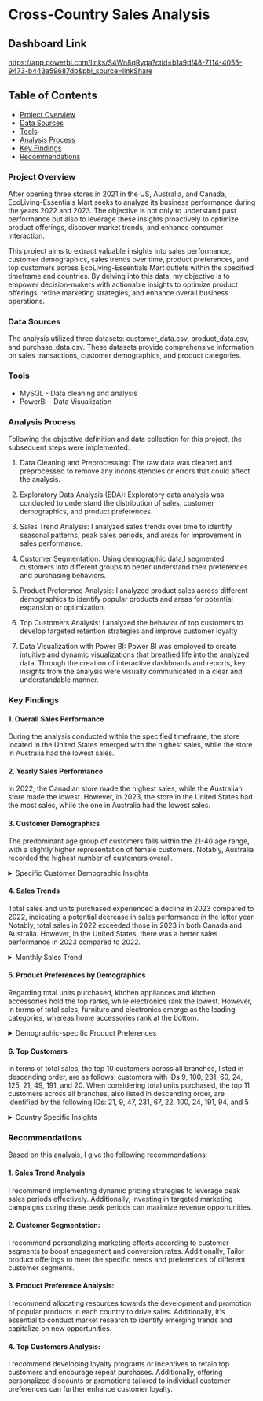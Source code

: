 # Cross-Country Sales Analysis

## Dashboard Link
https://app.powerbi.com/links/S4Wn8qRyqa?ctid=b1a9df48-7114-4055-9473-b443a59687db&pbi_source=linkShare

## Table of Contents

- [Project Overview](#project-overview)
- [Data Sources](#data-sources)
- [Tools](#tools)
- [Analysis Process](#analysis-process)
- [Key Findings](#key-findings)
- [Recommendations](#recommendations)
### Project Overview

After opening three stores in 2021 in the US, Australia, and Canada, EcoLiving-Essentials Mart seeks to analyze its business performance during the years 2022 and 2023.
The objective is not only to understand past performance but also to leverage these insights proactively to optimize product offerings, 
discover market trends, and enhance consumer interaction. 

This project aims to extract valuable insights into sales performance, customer demographics, sales trends over time, 
product preferences, and top customers across EcoLiving-Essentials Mart outlets within the specified timeframe and countries. 
By delving into this data, my objective is to empower decision-makers 
with actionable insights to optimize product offerings, refine marketing strategies, and enhance overall business operations.

### Data Sources

The analysis utilized three datasets: customer_data.csv, product_data.csv, and purchase_data.csv. These datasets provide comprehensive information on sales transactions, customer demographics, and product categories.

### Tools
- MySQL - Data cleaning and analysis
- PowerBi - Data Visualization

### Analysis Process
Following the objective definition and data collection for this project, the subsequent steps were implemented:

1. Data Cleaning and Preprocessing: The raw data was cleaned and preprocessed to remove any inconsistencies or errors that could affect the analysis.

2. Exploratory Data Analysis (EDA): Exploratory data analysis was conducted to understand the distribution of sales, customer demographics, and product preferences. 

3. Sales Trend Analysis: I analyzed sales trends over time to identify seasonal patterns, peak sales periods, and areas for improvement in sales performance.

4. Customer Segmentation: Using demographic data,I segmented customers into different groups to better understand their preferences and purchasing behaviors.

5. Product Preference Analysis: I analyzed product sales across different demographics to identify popular products and areas for potential expansion or optimization.

6. Top Customers Analysis: I analyzed the behavior of top customers to develop targeted retention strategies and improve customer loyalty

7. Data Visualization with Power BI: Power BI was employed to create intuitive and dynamic visualizations that breathed life into the analyzed data. Through the creation of interactive dashboards and reports, key insights from the analysis were visually communicated in a clear and understandable manner.

### Key Findings
#### 1. Overall Sales Performance
During the analysis conducted within the specified timeframe, the store located in the United States emerged with the highest sales, while the store in Australia had
the lowest sales.

#### 2. Yearly Sales Performance

In 2022, the Canadian store made the highest sales, while the Australian store made the lowest. 
However, in 2023, the store in the United States had the most sales, while the one in Australia had the lowest sales.

#### 3. Customer Demographics

The predominant age group of customers falls within the 21-40 age range, with a slightly higher representation of female customers. Notably, Australia recorded the highest number of customers overall.
<details>
  <summary>Specific Customer Demographic Insights</summary>
  
In Australia, the majority of customers fall within the 41-50 age range, with a negligible higher representation of male customers compared to females.

In Canada, the majority of customers fall within the 31-40 age range, with a significant higher representation of female customers.

In the United States, the majority of customers are evenly distributed between two age brackets: those aged 21-30yrs and those aged 51yrs and above, with a higher proportion of male customers.

  </details>
  
#### 4. Sales Trends
Total sales and units purchased experienced a decline in 2023 compared to 2022, indicating a potential decrease in sales performance in the latter year.
Notably, total sales in 2022 exceeded those in 2023 in both Canada and Australia. However, in the United States, there was a better sales performance in 2023 compared 
to 2022.
<details>
  <summary>Monthly Sales Trend</summary>
  
In 2023, March recorded the highest sum of total sales, showing a significant increase of 271.12% compared to May, which had the lowest sum of total sales.

Conversely, in 2022, October emerged as the month with the highest sum of total sales, surpassing April, which had the lowest sum of total sales by 257.40%.

  </details>

#### 5. Product Preferences by Demographics

Regarding total units purchased, kitchen appliances and kitchen accessories hold the top ranks, while electronics rank the lowest. However, in terms of total sales, furniture and electronics emerge as the leading categories, whereas home accessories rank at the bottom.
<details>
  <summary>Demographic-specific Product Preferences</summary>
  
  
  **IN TERMS OF UNITS PURCHASED**
  
  **Age Group: 21-30 years**

  Australia and Canada: Kitchen appliances stand out as the most frequently purchased category, whereas home accessories are least frequently purchased.

  United States: Kitchen accessories are the most frequently purchased, with furniture being the least.
  
  **Age Group: 31-40 years**

  Australia:  kitchen appliances take the lead in frequency of purchase, while electronics is the least.
  
  Canada: Kitchen appliances is the most frequently purchased category, while home accessories record the least.

  United States: kitchen appliances, home accessories, and furniture share the top spot in frequency of purchase, with electronics ranking the lowest.

  **Age Group: 41-50 years**
  
  Australia and Canada: Kitchen accessories is the most frequently purchased category, with electronics being the least.

  United States: Kitchen appliances is the most frequently purchased category, while electronics record the least.

  **Age Group: 51+ years**
  
  Australia: Kitchen accessories top the units purchased category, while home accessories rank the lowest. Electronics record no purchases.

  Canada: Home accessories top the units purchased category, while kitchen accessories rank the lowest. Electronics record no purchases.

  United States: Furniture top the units purchased category, while electronics rank the lowest.


  **IN TERMS OF TOTAL SALES**

  **Age Group: 21-30 years**
  
 Across all 3 countries, electronics recorded the highest sales while home accessories recorded the lowest

  **Age Group: 31-40 years**
  
Australia: Electronics made the highest sales while kitchen accessories made the least.

Canada: Electronics made the highest sales while home accessories made the least.

United States: Furniture recorded the highest sales while kitchen accessories recorded the lowest.

  **Age Group: 41-50 years**
  
Australia and Canada: Electronics made the highest sales while home accessories made the lowest 

United States: Furniture made the highest sales while electronics made the lowest

  **Age Group: 51+ years**
  
Australia: Furniture made the highest sales while home accessories made the lowest.

Canada and United States: Furniture made the highest sales while kitchen accessories made the lowest.

</details>


#### 6. Top Customers

In terms of total sales, the top 10 customers across all branches, listed in descending order, are as follows: customers with IDs 9, 100, 231, 60, 24, 125, 21, 49, 191, and 20. 
When considering total units purchased, the top 11 customers across all branches, also listed in descending order, are identified by the following IDs: 21, 9, 47, 231, 67, 22, 100, 24, 191, 94, and 5
<details>
  <summary>Country Specific Insights</summary>

 **IN TERMS OF TOTAL SALES**
 
In Australia, the top 10 customers, ranked in descending order are customers with id; 60, 81, 120, 48, 111, 195, 161, 46, 220 and 99

In Canada, the top 10 customers, ranked in descending order are customers with id; 100, 231, 125, 49, 191, 67, 94, 122, 103 and 47

In United States, the top 10 customers, ranked in descending order are customers with id; 9, 24,21,20, 184, 109, 30, 121, 13 and 56

 **IN TERMS OF UNITS PURCHASED**
 
In Australia, the top 9 customers, ranked in descending order, have the following IDs: 60, 126, 48, 96, 99, 46, 81, 90, and 76.

In Canada, the top 9 customers, listed in descending order, have the following IDs: 47, 231, 67, 100, 191, 94, 32, 110, and 103.

In the United States, the top 11 customers,listed in descending order, have the following IDs: 21, 9, 22, 24, 5, 226, 104, 14, 16, 139, and 162.

</details>

### Recommendations
Based on this analysis, I give the following recommendations:

#### 1. Sales Trend Analysis
I recommend implementing dynamic pricing strategies to leverage peak sales periods effectively.
Additionally, investing in targeted marketing campaigns during these peak periods can maximize revenue opportunities.

#### 2. Customer Segmentation:
I recommend personalizing marketing efforts according to customer segments to boost engagement and conversion rates.
Additionally, Tailor product offerings to meet the specific needs and preferences of different customer segments.

#### 3. Product Preference Analysis:
I recommend allocating resources towards the development and promotion of popular products in each country to drive sales.
Additionally, it's essential to conduct market research to identify emerging trends and capitalize on new opportunities.

#### 4. Top Customers Analysis:
I recommend developing loyalty programs or incentives to retain top customers and encourage repeat purchases.
Additionally, offering personalized discounts or promotions tailored to individual customer preferences can further enhance customer loyalty.
